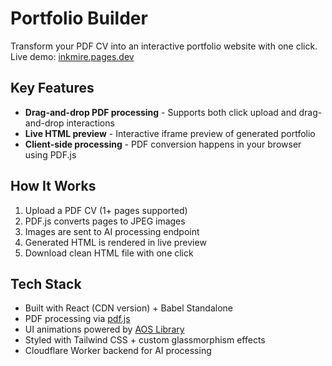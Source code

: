 # Portfolio Builder

Transform your PDF CV into an interactive portfolio website with one click. Live demo: [inkmire.pages.dev](https://inkmire.pages.dev)

## Key Features

- **Drag-and-drop PDF processing** - Supports both click upload and drag-and-drop interactions
- **Live HTML preview** - Interactive iframe preview of generated portfolio
- **Client-side processing** - PDF conversion happens in your browser using PDF.js

## How It Works

1. Upload a PDF CV (1+ pages supported)
2. PDF.js converts pages to JPEG images
3. Images are sent to AI processing endpoint
4. Generated HTML is rendered in live preview
5. Download clean HTML file with one click

## Tech Stack

- Built with React (CDN version) + Babel Standalone
- PDF processing via [pdf.js](https://mozilla.github.io/pdf.js/)
- UI animations powered by [AOS Library](https://michalsnik.github.io/aos/)
- Styled with Tailwind CSS + custom glassmorphism effects
- Cloudflare Worker backend for AI processing
